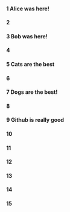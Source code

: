 #### 1 Alice was here!
#### 2
#### 3 Bob was here!
#### 4
#### 5 Cats are the best
#### 6
#### 7 Dogs are the best!
#### 8
#### 9 Github is really good 
#### 10
#### 11
#### 12
#### 13
#### 14
#### 15